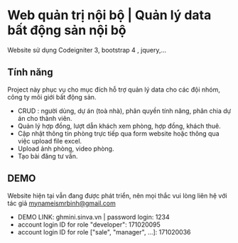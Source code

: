# Web quản trị nội bộ | Quản lý data bất động sản nội bộ
Website sử dụng Codeigniter 3, bootstrap 4 , jquery,...

## Tính năng
Project này phục vụ cho mục đích hỗ trợ quản lý data cho các đội nhóm, công ty môi giới bất động sản.
- CRUD : người dùng, dự án (toà nhà), phân quyền tính năng, phân chia dự án cho thành viên.
- Quản lý hợp đồng, lượt dẫn khách xem phòng, hợp đồng, khách thuê.
- Cập nhật thông tin phòng trực tiếp qua form website hoặc thông qua việc upload file excel.
- Upload ảnh phòng, video phòng.
- Tạo bài đăng tư vấn.
## DEMO
Website hiện tại vẫn đang được phát triển, nên mọi thắc vui lòng liên hệ với tác giả  mynameismrbinh@gmail.com
 - DEMO LINK: ghmini.sinva.vn | password login: 1234
 - account login ID for role "developer": 171020095
 - account login ID for role ["sale", "manager", ...]: 171020036